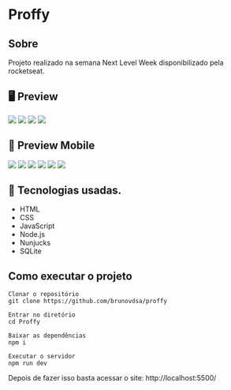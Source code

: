 # **Proffy**

## **Sobre**
Projeto realizado na semana Next Level Week disponibilizado pela rocketseat.

## 🖥 **Preview**

![](https://lh3.googleusercontent.com/AjQXCAuesulGzrd7Ue4PqWoa6ZJrpAHiToFHCeZWCIhoYl7543KIk3qxa1v-LuRte5A7vqP1wBePvftu5BcEkb7WY2JcoYTCuioMZ02Lr7WipUeRwayOXHvYIrerqooEcn56PHvU31gltV51iocXBY8iWt3_h3w84ziBezWqJcwyVji4ACT44AnBfub3QybCb8GpRE72AyEeqeuNlU4EhbO3GtJT5mSfIKFDJ3oH2Sv8eWu1GpzGfGE_xYor7POxzmM2DVlXu0SYI6KoDIKCL6sqgCF_Pkk7V_xhAvnnhq_6_sA7mnjdrA7o18HtJ7x0wHTpy66adqe8lg9_lcoOwhOD2tq5-O29PKuISH0K5LtFj7lW3ySHXE9hFk0e9JqX4nDp0S3Oftcd9CE80JDY6dxLTk1X6EOV4UqlTymp1IoiyE45DiWSIFEYhTar3v4ZC40g_atcWLVn6JECcNuLNgC0dM_lYgQtjaRgn1DmbuWVVvdYCi3SdmlUW11OeMo18Stjs2aYPDqy6ubpNoU_gUktFbblHBjvT38ePeU6ITQke8n8EnyKvN5hsJRP9GpMoGFW8-jjICTTxEyS1vISXe7R4g7-BC4SsUn-MFtueMhgup9U36QbeVFIEYav3QnWqiGwO5YQ89i7TGAChpg8uaEN89xLeefm3PZOEHUl2Bz7k6bDC-kQ-n_PeYnw=w919-h467-no?authuser=0)
![](https://lh3.googleusercontent.com/nWf6ATZAt3_0a6lM_8LPtgzoB4aburu1o661GaNepUYli-9u4z_HP_g9DaOPNEdPNTMkAfMf8KIfkNJD5P8ogspA3FjIknujY376JF6vZz8I5VSoDTzhoEta0GFSsh0bB2_w2NQ-y17OyqJSbOHKGqK0LYAQKKBwl309cBjSIRPItbhXyT8ZjXBD-L4YiSe-vs-1VyVLe7SwUKK5QPAFD5q_jIfm4O67uwAwfJQxC4S47-OI7jag2kwYq8Bqk1-NriB1MfWTInqyXJNlmPsHvFHj_vddspfGhoo2z-GduplLdWSnFr46KcgP3dek3JAfNCLPV9FGIa6Itdneiy8x1tR68XYym8Tq423AT9sUPmqd_heq7Z-aL1T13Lv8bQ3hCZSJ2trDtVm_k45cLxTeQEhMQXWK8f8gG9JNhUSXuRraY4QJfQhC3NvUTuPoJs30GgfThr80MOi2Da4yUWmGZVfLR0qkMje2oHscVmWGmOFwOYFNZWfP5H1kLVXkchrYUa0MdEQ3OcRF8rhnjIT-3i4v87vh_fQbnlKclWbwbNTrBwdx8oa8UI9fiKbmGjZmJQEEOhriv45aGEKMvEwlUYGS2dN125vQn27L8oL_iKZ567nXnx5-fj_tyT7EFD8PnH_AVqtz1zGJaNIp1jik4qAeacL8qZcgZLLMDUGE4D5S3lb8ME1WvZG7atar=w919-h472-no?authuser=0)
![](https://lh3.googleusercontent.com/2UzTj6zk96P_0p1g_0_vG_nosEQ41CSpBKPkieV68Xmt5D5Fcp1AdvNlqDAMn6YJMkJznTW6HwUm9Uuhms74AQ5Wim5wODv2QkwBMa6hJSapylsP8UmVjglkGVRZQMDmSxuwWceUd3c347hKPqxDcZCNuRVkAJky_g7iLy9EVq1ZQwtqczqXvxQvZjCMswWdcd0eNX7G0RbpDCcZH6PJiZRQwHKoP8dKUWwS_1dnYB7Nyd6bl0IO0-R_PX5a1gn7YZXtgflnLmXW91ZBFC_obgbGiasFQxitqma3Mm5z-Gg_z2qKacWyWbxgX6lS1yrjvSeQ-YLS_cV8uy6abaIT4SF8mkOwW-wEmNxd--HNCgDoyJTmuFeSPq82EiD_1sDwW-FkYw8gR9YUlbz78z2Zh6yh9K2flP2a7D_4DJj0T0ptzFZ7rmEz3RigChofuVAI3DP2wos3O70Jet2mZRzfrERxo6hCiBNyoh0aXbg5HzF-RFf4XQICrevYeBfZpsCUTsfjWzoUrzd5W-Yq3KL1p0YBIP5QxF_RBXYiFbee1ZevfOz9Gf5Gh495Ztt5wdYDbNusRWkf9J9FHv147q8nIk327CEp__Z04Rvs_3jy_4dC6Pw-8f8grbJsxCwCkGPSmzRVlYk7oGp-upHv8hbIxWGbqJqeiVS_Qzf2Y9SVCAj9-7pI2mGQdFISu47m=w919-h472-no?authuser=0)
![](https://lh3.googleusercontent.com/_Nc6d6ogLkNaaO7f2pxTL01JKkcAuFl-nsk7Hu2EKMeUt-D0e6-pvORGfKPH7NN-bd6HXidhqMvgxWpbj369v-mohfqpZU7V9kvAUYNPzYXkztwLjVVkRw81h9j0rqZ7DjvUe0BOavsiNR_o-XdGq2TOYebiqj4OVLxw2JixeCJWgGI0HQD-s-GT43MsGcrOPHsUDJtqhkQeAshCbSAtP6ndvDww7yFOmf6eKV-SVxv4iTd-oG3hakGz724O0ROqTpdmgQE6irrRqlLWa8tS0j_r7ESjzvjc_bOdgY31DVV-_G8Lmn93iIG6qkAl08mO6Llj68CEkR8oLMIWw4Hx6MvlZcQCIsi9ayQm1ETXlcmg8kRwvw_3HBcC4eS1gSV-nl02TCkyhPSuvvidMc1vYGuFKv2wHUaOGm1YOlCAKlmRMYQGh1BLu_qoDLQItG_5hT7X1yokgIpzIwjoXyS5zlaUaw03vfAFy-3wp7nj-J17U1OyG5mfziMtQhliENMquvsHOLozj56_lAQj1WOjsDYjUDW4kMh6W1yue7_PTlCz0ZGriswM--wtl3q2VXAsUjWJSbulu3BcSuG30q0fXFVjzKd-tbXVpjDRUofrXYvb6bQq4Nh_U6GCq7gr7lPwjvnd5FtpWI2KWnCnSnAvMdgVAb1TBZXBtGBdvAsTwBnPR1gQnSBUOLtlLE8i=w919-h473-no?authuser=0)

## 📱 **Preview Mobile**

![](https://lh3.googleusercontent.com/5mIScmZTv9o7tx27Hx1Epz-9GEzyNGTOqvtKRRcsafanq2fsAlmnaD_WNnVDZjnGTmNSGfw5eV5_N02eM3J0YhldZ-MYUBLXG2bcex8favNcb-PEy3yUqhaAamJSr2oPVNCPD-AZIdRuVWtHGyj7V6FFqGTB6fYQKADphBGG0NkxgOwXOn1VWKVcKnDQvDtiuauLPeE8tBzH9juINaAWX9KFpoFN7egaWmZr8tdv2AjSTKwKrL5OVpPWDy90t060c6m--qoYauGJL9sHON9TXoP1TrBbz6W_E3iA2ioF-1t-d1qimjWZlqvSiK0mJi9cWiEjd9DicXc0spCGyxLKsNeC4Y-YYirkVrLO8AyxHJ_BZv4yrkT6A1wNvOCLnsL9-RW3PC1YkFXvfn9yqr0pKxCFyd91Q_jFuNilPpH_J-tjeS_puvSXpJddoJm-QM8fpww7eZyNfSwCSKfUp6-ho7ZHBqdZOrJFPxPzqClnbwFv4um9aqbDZJZjbCwElCaGk5_djchNELbN6rvLIGE8rLlSN8qf_t871cNctan28z3wwPt5JNrpNFfV2mFVvwvuNVpXW-AZ-rBuvrBiGwTJ9VAbSun-pP82AGwoOHFE3USYV_pZVBj_odPzKH4W3IDWl9P1EPCRlWw6gAnP_bS3iyH0ouhwsUOTxWvQchhepwHHkd2JofrCup8tWhUV=w399-h637-no?authuser=0)
![](https://lh3.googleusercontent.com/S4-Jy-egMJCGu76VrnhXuXC82xZKXTyj4NWLve2nC3mEVDWBYX_oWo6AdES4jFESnd8x8LakaPxKuXXseX69aSneKj2ayuj4EakVd1952kdyKHZWVSeySvzclxMXGj85igZ60apX2quYP7tCsYtIEMGg2TBm2GkU5bzJm3bXUwHgiC1r1c83g6tMtWisd2IDkbJ3q2W2X2a1Iz-Q02guTTcPqO4EX0dLZR9vt9bSUowJNU9owlxH_mPdkeHZpLuObcFkwAf09PKp2tKHO79Bal26s1MkjrkM1b9VM2H17aslFce_TiQouHA1Fgt6p9kfBxVWKDDTB27OdV4_8-2_jpoeutnaUhlCWxIvVmIYodWJgyqAjSj6M_-s-nsi15D3w7-lZJR4q2ty50DaAjuPqjNNq6UCnYSxkqUhKQesueBAw17fNx5XUIkAu2vvuBvTq2Pi3GrjeZSNtgs_3xzVQLMYaF1MArk7svF667Kekb78-dX2-y9RCq71TLS0WEwlsL9FYVpk3D6iV3tCZZ2bz5aW5cbJ4Uc7CTwomsxSjgLySTG0nB4GuTYbPJ3x0Pvm6LAbu3XlNwYvEpumlegA30fodTJIkoYmRXflpn4jPm5D-GnVsZAeLXrO8gFBWpLm_C54r2CjRMwGk0AGcJMlTdFFz2Fl22qKTxPY0F-qD_-SBhvxtlMwx_lTxUsu=w446-h637-no?authuser=0)
![](https://lh3.googleusercontent.com/3BikdKLfc3owUSsXTijpMxhAb8BhuG_0yugy7-L245Obe8ZnXWd7zvhJHBwJIf9QrBkg_1U-p5KjVFjGI2hEnvbnhPnjgYKzseRElJRanDKO2mzxSd6AbIdgPPSRndexzzEvuFkPVQdSjjOAVUCvNvJWSQFHOLEOHx2jc37usl09cOYaJJETKNAT0mhxBV0vdHHq3e8EO9-LDELlvlooCm8El4ap59E5Y6VruESGhmxHqzSsG0EzGHdrhnLhG7WfZEOPcA2byDENCqHBZbx7Pxqx0z9Bu3L3ed6EfU7aRJrjjNky8oSx-5aJP_IUe5JtQnr-_QTHIuS9T_VvkJBRk1IBCxu6T8JqUCQLm6iry9ysoXTNSwZjOIx8z1L6OG2Gx_uryDylkUxceORxoh5Kf8jVc8sZrzUSbwN9Q4kEzdSnYmjwX7OjqYEF5LFaFkOCeDF6WjqqAemWSoPgeFppDGKFQm5pjWBIFM26-ks4pyFkuIb2P25wj1SkUcFKxiu3o8AL3kYmcUsBCleXf40jMV7SmF3AJiTbi9O6A3abHgP2MeEFsp5qbZ0RDZbJgja1rkgQHvWq-KAbXBwmO8MkGe1CVrgOu-Kk8PNjY1bjoVO_3zh2inoiBfdk_L_VJzTELhoQcY8pRwG14DZIwestxwulEvbK3gOd48m2OeD9kbWzkFDpLXO14D81Mf1t=w424-h637-no?authuser=0)
![](https://lh3.googleusercontent.com/s4n_6-6nsEcslifUT_034U7DaWp01K01nS-BfLERH-tFa76xqigYr81j0rnTf046feJ-jbxhIYin8zBUA3yfUUhg7K91bj_0dlCkO6TdELeCCGokl4rVpnlRkDGtNf2Mkq-ymtIOD59PscLKajjISrVGH_Tr_e3UXI1EjoB2bHeN8QNydsN4F0DBcQ2J9rtiCFPbkMTo5hNF1lJEEoOEqEH5tOKtdFtNMu55vRi2mAn8XHBUSOlwE6arI9Wh7uWD3lNBtwCkUxAM1GFUMIc74x5FeKQZtcFmKFrHDK0JuheQHhY_8XJVj8BFqhkcO8GD1HpNRgx6lQykuILs30SM7dfS8DuO8cC8xCsyFTHTB5FAEYqvJzjGVV_l_XwwWa7QD3HKkDV-gZDU8NeXbtnA4LDhjB64sSyE3y13pCgl31fGefPjfY7eUxmeuuOm-WlSF4H8IAAka2mPyK2iDDMyxUMe2_bz8zGBzwoCzr21DsYCsx3FdjKeA5LVtkHOb00jaxQYilUGfxhRrKvotc-UURfIZgNE5S1ye0Ps8zWay7oi0IYXutUiaqQxREm01Bvb4ovDtfrXh6tYqe32jRymMvBwM10Gfw0fiEL-mBRmQiy4J1gnyvxC7SeFBbfZe7J4RSx1ISEGOUZH6WY2_rbzPjd1SlKf-s_Cu5lGC-rNpWSDBRu8YGOaYUDRuIVo=w437-h637-no?authuser=0)
![](https://lh3.googleusercontent.com/raCZi1nJrnZK6LdI7E-Qlw7p3LivH0sxgxsojqTQJG7JrAL67gqA0qe__8cdAUXmMMvj-ilMdvCFKrqnKZOYaJ7cJ-pto1DNriq8v9_x4WeoP1ULBTaJ3BE6e0yL-I2IvjFtiVNtL7gsRcwkzr6c6ME2QAjddgYcCVrT53MYIJdoy66_PLrxoN0CF7Yn5EOm9moBR-1m2tr-GU-6etE2_gskQhYAWXS_UydDyd5j6BxfzlE2oJwyAgLQ46BmweOdAlyeA0NIzAdSgb5EgbrMIVbKV-RtFR38vmex9ZBbDym5Ip8cQ6tyhBruhsG8heDP8QoCawRTNZrAxUx_YGmCozOqWgdWs8mI4V8qQDp4Ug1TJ7igZqmkQclpA84yilktjlIiROGIT0zU2UtgwvRhhFKPal27PLJeLF1Wf7_-oiwV9QRJF6aSzBy8pTlkPCZV5pCqlI_4jwJPcX88A4WNr1wpe1HOOW0vI1938QBJRaPKInuJPojDr1Hi4rR5UHzeN3GDpIi8tZ18oX17LMHsjR4x-UuWZ4X5oQUt8zgrMUNWqARFfXbDza35UkoAFKbJE1O6vqG8OOuavAsF0fl7wvKsT6C7RLUwVy3n2rIJNaASbg8WHB1Jol-J6nKH0pV5aiFOWoX36eOcAYxk7cHVUPRJC6Tnc8_-5RJI0ys2m7Cz0Wh7zMOBVfg2ZvlW=w419-h637-no?authuser=0)
![](https://lh3.googleusercontent.com/HOS1gT6t1KUpz3Mws052EirGy2wLhDCV5KbYD_a27iwNQQYsM7rBUWTrzQxCopkKTUM4ZX6MEsgqGCLH6uE9t9ANbaR4elvR34oLa1IOSUgS8A2unH-dlMfPC7nI3ULQNF0pF5SgoiY-DtbtmDYtlkW5D-44u_SDM3D5n8uDPTL4NLlA5tqvzX-vuccAFxbqlMNVbymfHrPlJH-AxPPMq7-CrhWLvpuJgIMxO4auNmagcZp9zmeksoCDzffSrEg_NI1zigAKEt4zJPP3gKt_7sExM-3eOBKo9sOevIRvFLfU3LCCLC-PaJXPtAMvbfQQz-rl6wmCjcG0oTo8-F9S5X0q8mi4415CmcXCQJUo_ga9vn6tEV8jX_7NopCXSM7xk0Gdn2z21aFTd6zfxTfXKuPlMjeP5yFTir1G-gZ39kBsyqBqTuisNnjOF8m0mSG4TSL32U5IZAcPOaCmeGfr7wsrIEuFGpfoBMUvCN8SPUbZslUSI8QIsXF9tSaofZd1n2JVawdpIArERIzMsAWIum9sU9qPqxqkF1rR2eX-hIilF8hbuF7D6kXO-5EuBBHQEAPiH3ph4JabGUQPswQJd8Gc0OdEi6MufS0qnZoaQWlX9S1U6y_gg-SlY3bxilZ5M-cIJ9l83M6q8qqkfogd4OwQpU3nnAIdSDfm3wYTXS7jiQOsI0Q5xEwAPWMl=w495-h637-no?authuser=0)


## 🚀 Tecnologias usadas.
- HTML
- CSS
- JavaScript
- Node.js
- Nunjucks
- SQLite

## Como executar o projeto
```
Clonar o repositório
git clone https://github.com/brunovdsa/proffy

Entrar no diretório
cd Proffy

Baixar as dependências
npm i

Executar o servidor
npm run dev
```
Depois de fazer isso basta acessar o site: http://localhost:5500/
